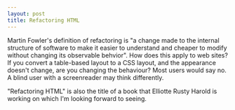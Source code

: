 ```yaml
---
layout: post
title: Refactoring HTML
---
```

Martin Fowler's definition of refactoring is "a change made to the internal
structure of software to make it easier to understand and cheaper to modify
without changing its observable behvior".
How does this apply to web sites?
If you convert a table-based layout to a CSS layout, and the appearance doesn't change, are you changing the behaviour?
Most users would say no.
A blind user with a screenreader may think differently.

"Refactoring HTML" is also the title of a book that Elliotte Rusty Harold is working on which I'm looking forward to seeing.
